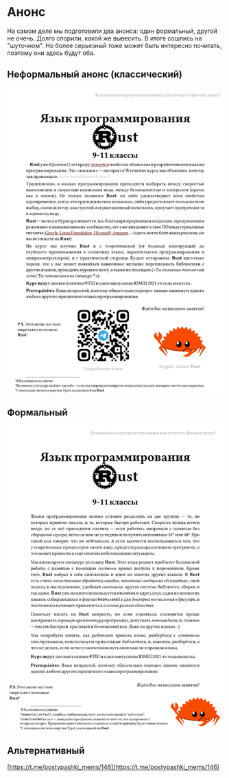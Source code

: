 # Анонс

На самом деле мы подготовили два анонса: один формальный, другой не очень. Долго спорили, какой же вывесить. В итоге сошлись на "шуточном". Но более серьезный тоже может быть интересно почитать, поэтому они здесь будут оба.

## Неформальный анонс (классический)

![](img/anounce.svg)

## Формальный

![](img/old-anounce.svg)

<style>
	img {
		background: white;
	}
</style>

## Альтернативный

[https://t.me/postypashki_mems/146](https://t.me/postypashki_mems/146)
